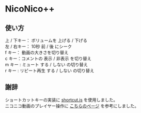 # NicoNico++
## 使い方
上 / 下キー： ボリュームを 上げる / 下げる  
左 / 右キー： 10秒 前 / 後 にシーク  
f キー： 動画の大きさを切り替え  
c キー：コメントの 表示 / 非表示 を切り替え  
m キー : ミュート する / しない の切り替え  
r キー :  リピート再生 する / しない の切り替え
## 謝辞
ショートカットキーの実装に [shortcut.js](http://www.openjs.com/scripts/events/keyboard_shortcuts/) を使用しました。  
ニコニコ動画のプレイヤー操作に [こちらのページ](http://d.hatena.ne.jp/kiyo_hoge/20100819/1282240857) を参考にしました。